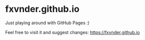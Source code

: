 # fxvnder.github.io

Just playing around with GitHub Pages :)

Feel free to visit it and suggest changes: https://fxvnder.github.io
